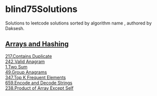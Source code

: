 # blind75Solutions 

Solutions to leetcode solutions sorted by algorithm name , authored by Daksesh.


## [Arrays and Hashing](https://github.com/invader43/blind75Solutions/tree/main/Arrays%20and%20Hashing)

[217.Contains Duplicate](https://github.com/invader43/blind75Solutions/blob/main/Arrays%20and%20Hashing/217.py)\
[242.Valid Anagram](https://github.com/invader43/blind75Solutions/blob/main/Arrays%20and%20Hashing/242.py)\
[1.Two Sum](https://github.com/invader43/blind75Solutions/blob/main/Arrays%20and%20Hashing/1.py)\
[49.Group Anagrams](https://github.com/invader43/blind75Solutions/blob/main/Arrays%20and%20Hashing/49.py)\
[347.Top K Frequent Elements](https://github.com/invader43/blind75Solutions/blob/main/Arrays%20and%20Hashing/347.py)\
[659.Encode and Decode Strings](https://github.com/invader43/blind75Solutions/blob/main/Arrays%20and%20Hashing/659.py)\
[238.Product of Array Except Self](https://github.com/invader43/blind75Solutions/blob/main/Arrays%20and%20Hashing/238.py)